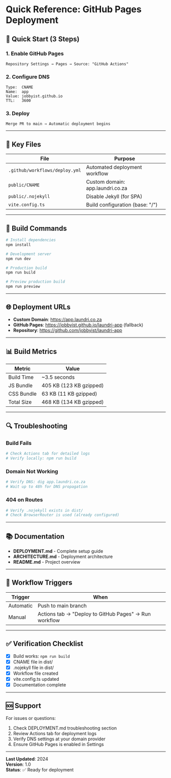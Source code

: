 # Quick Reference: GitHub Pages Deployment

## 🚀 Quick Start (3 Steps)

### 1. Enable GitHub Pages
```
Repository Settings → Pages → Source: "GitHub Actions"
```

### 2. Configure DNS
```
Type:  CNAME
Name:  app
Value: jobbyist.github.io
TTL:   3600
```

### 3. Deploy
```
Merge PR to main → Automatic deployment begins
```

---

## 📁 Key Files

| File | Purpose |
|------|---------|
| `.github/workflows/deploy.yml` | Automated deployment workflow |
| `public/CNAME` | Custom domain: app.laundri.co.za |
| `public/.nojekyll` | Disable Jekyll (for SPA) |
| `vite.config.ts` | Build configuration (base: "/") |

---

## 🔧 Build Commands

```bash
# Install dependencies
npm install

# Development server
npm run dev

# Production build
npm run build

# Preview production build
npm run preview
```

---

## 🌐 Deployment URLs

- **Custom Domain**: https://app.laundri.co.za
- **GitHub Pages**: https://jobbyist.github.io/laundri-app (fallback)
- **Repository**: https://github.com/jobbyist/laundri-app

---

## 📊 Build Metrics

| Metric | Value |
|--------|-------|
| Build Time | ~3.5 seconds |
| JS Bundle | 405 KB (123 KB gzipped) |
| CSS Bundle | 63 KB (11 KB gzipped) |
| Total Size | 468 KB (134 KB gzipped) |

---

## 🔍 Troubleshooting

### Build Fails
```bash
# Check Actions tab for detailed logs
# Verify locally: npm run build
```

### Domain Not Working
```bash
# Verify DNS: dig app.laundri.co.za
# Wait up to 48h for DNS propagation
```

### 404 on Routes
```bash
# Verify .nojekyll exists in dist/
# Check BrowserRouter is used (already configured)
```

---

## 📚 Documentation

- **DEPLOYMENT.md** - Complete setup guide
- **ARCHITECTURE.md** - Deployment architecture
- **README.md** - Project overview

---

## 🎯 Workflow Triggers

| Trigger | When |
|---------|------|
| Automatic | Push to main branch |
| Manual | Actions tab → "Deploy to GitHub Pages" → Run workflow |

---

## ✅ Verification Checklist

- [x] Build works: `npm run build`
- [x] CNAME file in dist/
- [x] .nojekyll file in dist/
- [x] Workflow file created
- [x] vite.config.ts updated
- [x] Documentation complete

---

## 🆘 Support

For issues or questions:
1. Check DEPLOYMENT.md troubleshooting section
2. Review Actions tab for deployment logs
3. Verify DNS settings at your domain provider
4. Ensure GitHub Pages is enabled in Settings

---

**Last Updated**: 2024  
**Version**: 1.0  
**Status**: ✅ Ready for deployment
